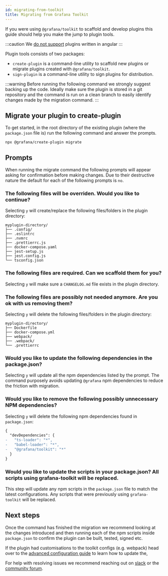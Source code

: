 ```yaml
---
id: migrating-from-toolkit
title: Migrating from Grafana Toolkit
---
```


If you were using `@grafana/toolkit` to scaffold and develop plugins this guide should help you make the jump to plugin tools.

:::caution
We [do not support](https://grafana.com/docs/grafana/latest/developers/angular_deprecation/) plugins written in angular
:::

Plugin tools consists of two packages:

- `create-plugin` is a command-line utility to scaffold new plugins or migrate plugins created with `@grafana/toolkit`.
- `sign-plugin` is a command-line utility to sign plugins for distribution.

:::warning
Before running the following command we strongly suggest backing up the code. Ideally make sure the plugin is stored in a git repository and the command is run on a clean branch to easily identify changes made by the migration command.
:::

## Migrate your plugin to create-plugin

To get started, in the root directory of the existing plugin (where the `package.json` file is) run the following command and answer the prompts.

```
npx @grafana/create-plugin migrate
```

## Prompts

When running the migrate command the following prompts will appear asking for confirmation before making changes. Due to their destructive nature the default for each of the following prompts is `no`.

### The following files will be overriden. Would you like to continue?

Selecting `y` will create/replace the following files/folders in the plugin directory:

```
myplugin-directory/
├── .config/
├── .eslintrc
├── .nvmrc
├── .prettierrc.js
├── docker-compose.yaml
├── jest-setup.js
├── jest.config.js
└── tsconfig.json
```

### The following files are required. Can we scaffold them for you?

Selecting `y` will make sure a `CHANGELOG.md` file exists in the plugin directory.

### The following files are possibly not needed anymore. Are you ok with us removing them?

Selecting `y` will delete the following files/folders in the plugin directory:

```
myplugin-directory/
├── Dockerfile
├── docker-compose.yml
├── webpack/
├── .webpack/
└── .prettierrc
```

### Would you like to update the following dependencies in the package.json?

Selecting `y` will update all the npm dependencies listed by the prompt. The command purposely avoids updating `@grafana` npm dependencies to reduce the friction with migration.

### Would you like to remove the following possibly unnecessary NPM dependencies?

Selecting `y` will delete the following npm dependencies found in `package.json`:

```diff json
{
  "devDependencies": {
-   "ts-loader": "*",
-   "babel-loader": "*",
-   "@grafana/toolkit": "*"
  }
}
```

### Would you like to update the scripts in your package.json? All scripts using grafana-toolkit will be replaced.

This step will update any npm scripts in the `package.json` file to match the latest configurations. Any scripts that were previously using `grafana-toolkit` will be replaced.

## Next steps

Once the command has finished the migration we recommend looking at the changes introduced and then running each of the npm scripts inside `package.json` to confirm the plugin can be built, tested, signed etc.

If the plugin had customisations to the toolkit configs (e.g. webpack) head over to the [advanced configuration guide](./advanced-configuration.md) to learn how to update the,

For help with resolving issues we recommend reaching out on [slack](https://grafana.slack.com/) or the [community forum](https://community.grafana.com/c/plugin-development/30).
